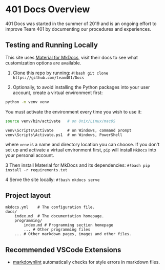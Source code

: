 # 401 Docs Overview

401 Docs was started in the summer of 2019 and is an ongoing effort to improve Team 401 by documenting our procedures and experiences.

## Testing and Running Locally

This site uses [Material for MkDocs](https://squidfunk.github.io/mkdocs-material/), visit their docs to see what customization options are available.

1. Clone this repo by running: `#!bash git clone https://github.com/team401/Docs`

2. Optionally, to avoid installing the Python packages into your user account,
create a virtual environment first:

```bash
python -m venv venv
```

You must activate the environment every time you wish to use it:

```bash
source venv/bin/activate   # on Unix/Linux/macOS
```
```
venv\Scripts\activate      # on Windows, command prompt
venv\Scripts\Activate.ps1  # on Windows, PowerShell
```

where `venv` is a name and directory location you can choose.
If you don't set up and activate a virtual environment first,
`pip` will install `MkDocs` into your personal account.

3 Then install Material for MkDocs and its dependencies: `#!bash pip install -r requirements.txt`

4 Serve the site locally: `#!bash mkdocs serve`

## Project layout

``` text linenums="0"
mkdocs.yml    # The configuration file.
docs/
    index.md  # The documentation homepage.
    programming/
        index.md # Programming section homepage
        ... # Other programming files
    ... # Other markdown pages, images and other files.
```

## Recommended VSCode Extensions

- [markdownlint](https://marketplace.visualstudio.com/items?itemName=DavidAnson.vscode-markdownlint) automatically checks for style errors in markdown files.
